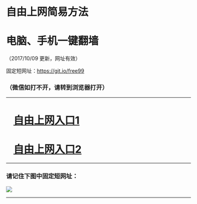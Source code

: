 ﻿# 自由上网简易方法

# 电脑、手机一键翻墙

（2017/10/09 更新，网址有效）

固定短网址：https://git.io/free99

### （微信如打不开，请转到浏览器打开）


***





# &nbsp;&nbsp; <a href="http://ft2746426168.fwq-tz-1001.info/fwqtz01.html?t=10090018709 " target="_blank">自由上网入口1</a>
# &nbsp;&nbsp; <a href="http://ft1356622859.fwq-tz-1002.info/fwqtz02.html?t=10090016002 " target="_blank">自由上网入口2</a>
***

### 请记住下图中固定短网址：

<img src="https://s3-us-west-2.amazonaws.com/fwq-1001/yjfq-20170905okok.png" /> 


***


